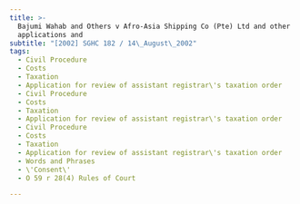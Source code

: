 ```yaml
---
title: >-
  Bajumi Wahab and Others v Afro-Asia Shipping Co (Pte) Ltd and other
  applications and
subtitle: "[2002] SGHC 182 / 14\_August\_2002"
tags:
  - Civil Procedure
  - Costs
  - Taxation
  - Application for review of assistant registrar\'s taxation order
  - Civil Procedure
  - Costs
  - Taxation
  - Application for review of assistant registrar\'s taxation order
  - Civil Procedure
  - Costs
  - Taxation
  - Application for review of assistant registrar\'s taxation order
  - Words and Phrases
  - \'Consent\'
  - O 59 r 28(4) Rules of Court

---
```


